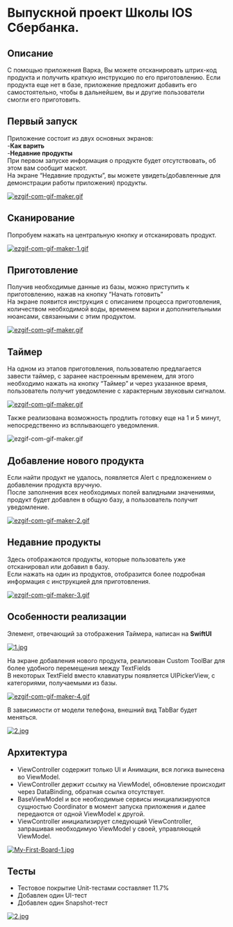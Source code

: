 # Выпускной проект Школы IOS Сбербанка.
## Описание
С помощью приложения Варка, Вы можете отсканировать штрих-код продукта и получить краткую инструкцию по его приготовлению. Если продукта еще нет в базе, приложение предложит добавить его самостоятельно, чтобы в дальнейшем, вы и другие пользователи смогли его приготовить. 
## Первый запуск
Приложение состоит из двух основных экранов:<br>
-**Как варить**<br>
-**Недавние продукты**<br>
При первом запуске информация о продукте будет отсутствовать, об этом вам сообщит маскот.<br>
На экране “Недавние продукты”, вы можете увидеть(добавленные для демонстрации работы приложения) продукты.

[![ezgif-com-gif-maker.gif](https://i.postimg.cc/tCQ4jZcy/ezgif-com-gif-maker.gif)](https://postimg.cc/rzjkGmcY)

## Сканирование 
Попробуем нажать на центральную кнопку и отсканировать продукт. 

[![ezgif-com-gif-maker-1.gif](https://i.postimg.cc/kG5zrcdw/ezgif-com-gif-maker-1.gif)](https://postimg.cc/nj60BqrQ)

## Приготовление
Получив необходимые данные из базы, можно приступить к приготовлению, нажав на кнопку “Начать готовить”<br>
На экране появится инструкция с описанием процесса приготовления, количеством необходимой воды, временем варки и дополнительными нюансами, связанными с этим продуктом.

[![ezgif-com-gif-maker.gif](https://i.postimg.cc/T1pyKz6b/ezgif-com-gif-maker.gif)](https://postimg.cc/XB6NhDXN)

## Таймер
На одном из этапов приготовления, пользователю предлагается завести таймер, с заранее настроенным временем, для этого необходимо нажать на кнопку “Таймер” и через указанное время, пользователь получит уведомление с характерным звуковым сигналом. 

[![ezgif-com-gif-maker.gif](https://i.postimg.cc/2y7WWP98/ezgif-com-gif-maker.gif)](https://postimg.cc/n9MMbwt6)

Также реализована возможность продлить готовку еще на 1 и 5 минут, непосредственно из всплывающего уведомления. 

![ezgif-com-gif-maker.gif](https://media.giphy.com/media/jL92SNuuolJU4SRBFW/giphy.gif?cid=790b7611816f0be15681e6c1f6b27bfae7f45b497fcc3030&rid=giphy.gif&ct=g)

## Добавление нового продукта 
Если найти продукт не удалось, появляется Alert с предложением о добавлении продукта вручную. <br> 
После заполнения всех необходимых полей валидными значениями, продукт будет добавлен в общую базу, а пользователь получит уведомление.

[![ezgif-com-gif-maker-2.gif](https://i.postimg.cc/dVk0LHxy/ezgif-com-gif-maker-2.gif)](https://postimg.cc/QFDDzbs8)

## Недавние продукты 
Здесь отображаются продукты, которые пользователь уже отсканировал или добавил в базу.<br> 
Если нажать на один из продуктов, отобразится более подробная информация с инструкцией для приготовления. 

[![ezgif-com-gif-maker-3.gif](https://i.postimg.cc/wj3rhx3b/ezgif-com-gif-maker-3.gif)](https://postimg.cc/QFGSD3Qp)


## Особенности реализации 
Элемент, отвечающий за отображения Таймера, написан на **SwiftUI**

[![1.jpg](https://i.postimg.cc/pXcz4zJk/1.jpg)](https://postimg.cc/7f75TCcT)

На экране добавления нового продукта, реализован Custom ToolBar для более удобного перемещения между TextFields<br>
В некоторых TextField вместо клавиатуры появляется UIPickerView, с категориями, получаемыми из базы. 

[![ezgif-com-gif-maker-4.gif](https://i.postimg.cc/QNvvZ4kn/ezgif-com-gif-maker-4.gif)](https://postimg.cc/Hj46QtNQ)

В зависимости от модели телефона, внешний вид TabBar будет меняться. 

[![2.jpg](https://i.postimg.cc/SQ7dKgWK/2.jpg)](https://postimg.cc/WtzgW6YR)

## Архитектура

* ViewController содержит только UI и Анимации, вся логика вынесена во ViewModel.
* ViewController держит ссылку на ViewModel, обновление происходит через DataBinding, обратная ссылка отсутствует.
* BaseViewModel и все необходимые сервисы инициализируются сущностью Coordinator в момент запуска приложения и далее передаются от одной ViewModel к другой.
* ViewController инициализирует следующий ViewController, запрашивая необходимую ViewModel  у своей, управляющей ViewModel. 

[![My-First-Board-1.jpg](https://i.postimg.cc/1RCNHzND/My-First-Board-1.jpg)](https://postimg.cc/23W6jrG5)

## Тесты

* Тестовое покрытие Unit-тестами составляет 11.7%
* Добавлен один UI-тест
* Добавлен один Snapshot-тест

[![2.jpg](https://i.postimg.cc/mgYdhnmX/2.jpg)](https://postimg.cc/qN7c51Vy)













